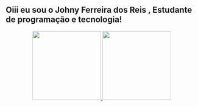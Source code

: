 ## Oiii eu sou o Johny Ferreira dos Reis , Estudante de programação e tecnologia!
<div align="center">
  <a href="https://github.com/JohnyReis">
  <img height="180em" src="https://github-readme-stats.vercel.app/api?username=rafaballerini&show_icons=true&theme=dracula&include_all_commits=true&count_private=true"/>
  <img height="180em" src="https://github-readme-stats.vercel.app/api/top-langs/?username=rafaballerini&layout=compact&langs_count=7&theme=dracula"/>
</div>
